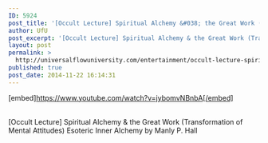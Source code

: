 ```yaml
---
ID: 5924
post_title: '[Occult Lecture] Spiritual Alchemy &#038; the Great Work (Transformation of Mental Attitudes)'
author: UfU
post_excerpt: '[Occult Lecture] Spiritual Alchemy & the Great Work (Transformation of Mental Attitudes) Esoteric Inner Alchemy by Manly P. Hall'
layout: post
permalink: >
  http://universalflowuniversity.com/entertainment/occult-lecture-spiritual-alchemy-the-great-work-transformation-of-mental-attitudes/
published: true
post_date: 2014-11-22 16:14:31
---
```

[embed]https://www.youtube.com/watch?v=jybomvNBnbA[/embed]</br></br>
<p>[Occult Lecture] Spiritual Alchemy & the Great Work (Transformation of Mental Attitudes) Esoteric Inner Alchemy by Manly P. Hall</p>